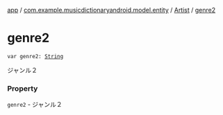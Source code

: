 [app](../../index.md) / [com.example.musicdictionaryandroid.model.entity](../index.md) / [Artist](index.md) / [genre2](./genre2.md)

# genre2

`var genre2: `[`String`](https://kotlinlang.org/api/latest/jvm/stdlib/kotlin/-string/index.html)

ジャンル２

### Property

`genre2` - ジャンル２